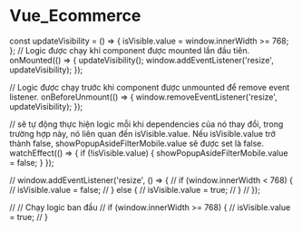 # Vue_Ecommerce

const updateVisibility = () => {
isVisible.value = window.innerWidth >= 768;
};
// Logic được chạy khi component được mounted lần đầu tiên.
onMounted(() => {
updateVisibility();
window.addEventListener('resize', updateVisibility);
});

// Logic được chạy trước khi component được unmounted để remove event listener.
onBeforeUnmount(() => {
window.removeEventListener('resize', updateVisibility);
});

// sẽ tự động thực hiện logic mỗi khi dependencies của nó thay đổi, trong trường hợp này, nó liên quan đến isVisible.value. Nếu isVisible.value trở thành false, showPopupAsideFilterMobile.value sẽ được set là false.
watchEffect(() => {
if (!isVisible.value) {
showPopupAsideFilterMobile.value = false;
}
});

// window.addEventListener('resize', () => {
// if (window.innerWidth < 768) {
// isVisible.value = false;
// } else {
// isVisible.value = true;
// }
// });

// // Chạy logic ban đầu
// if (window.innerWidth >= 768) {
// isVisible.value = true;
// }
